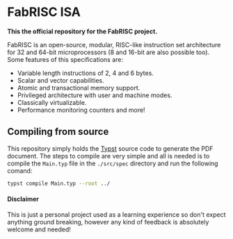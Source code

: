 # FabRISC ISA

**This the official repository for the FabRISC project.**

FabRISC is an open-source, modular, RISC-like instruction set architecture for 32 and 64-bit microprocessors (8 and 16-bit are also possible too). Some features of this specifications are:

- Variable length instructions of 2, 4 and 6 bytes.
- Scalar and vector capabilities.
- Atomic and transactional memory support.
- Privileged architecture with user and machine modes.
- Classically virtualizable.
- Performance monitoring counters and more!

## Compiling from source

This repository simply holds the [Typst](https://github.com/typst/typst) source code to generate the PDF document. The steps to compile are very simple and all is needed is to compile the `Main.typ` file in the `./src/spec` directory and run the following comand:

```sh
typst compile Main.typ --root ../
```

#### Disclaimer

This is just a personal project used as a learning experience so don't expect anything ground breaking, however any kind of feedback is absolutely welcome and needed!
